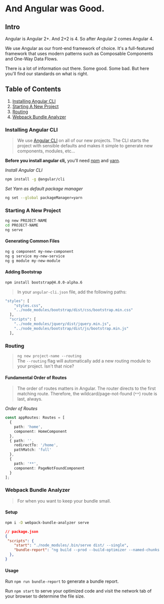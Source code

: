# And Angular was Good.

## Intro
Angular is Angular 2+. And 2+2 is 4. So after Angular 2 comes Angular 4.  
  
We use Angular as our front-end framework of choice. It's a full-featured framework that uses modern patterns such as Composable Components and One-Way Data Flows.  
  
There is a lot of information out there. Some good. Some bad. But here you'll find our standards on what is right. 

## Table of Contents
1. [Installing Angular CLI](#installing-angular-cli)
2. [Starting A New Project](#starting-a-new-project)  
3. [Routing](#routing)
4. [Webpack Bundle Analyzer](#webpack-bundle-analyzer)

### Installing Angular CLI
> We use [Angular CLI](https://cli.angular.io) on all of our new projects. The CLI starts the project with sensible defaults and makes it simple to generate new components, modules, etc...  
  

**Before you install angular cli,** you'll need [npm](https://docs.npmjs.com/getting-started/installing-node) and [yarn](https://yarnpkg.com/en/docs/install).  

_Install Angular CLI_
```bash
npm install -g @angular/cli
```

_Set Yarn as default package manager_
```bash
ng set --global packageManager=yarn  
```

### Starting A New Project

```bash 
ng new PROJECT-NAME
cd PROJECT-NAME
ng serve
```

#### Generating Common Files
```bash 
ng g component my-new-component
ng g service my-new-service
ng g module my-new-module
```

#### Adding Bootstrap
```bash
npm install bootstrap@4.0.0-alpha.6
```
> In your `angular-cli.json` file, add the following paths:

```bash
"styles": [
    "styles.css",
    "../node_modules/bootstrap/dist/css/bootstrap.min.css"
  ],
  "scripts": [
    "../node_modules/jquery/dist/jquery.min.js",
    "../node_modules/bootstrap/dist/js/bootstrap.min.js"
  ],
```

### Routing
> ```ng new project-name --routing```   
> The `--routing` flag will automatically add a new routing module to your project. Isn't that nice?

#### Fundamental Order of Routes
> The order of routes matters in Angular. The router directs to the first matching route. Therefore, the wildcard/page-not-found (`**`) route is last, always.

_Order of Routes_
```ts 
const appRoutes: Routes = [
  { 
    path: 'home', 
    component: HomeComponent 
  },
  { path: '',
    redirectTo: '/home',
    pathMatch: 'full'
  },
  { 
    path: '**', 
    component: PageNotFoundComponent 
  }
];
```

### Webpack Bundle Analyzer
> For when you want to keep your bundle small.


#### Setup
```bash
npm i -D webpack-bundle-analyzer serve
```

```json
// package.json
{
 "scripts": {
    "start": "./node_modules/.bin/serve dist/ --single",
    "bundle-report": "ng build --prod --build-optimizer --named-chunks --stats-json && ./node_modules/.bin/webpack-bundle-analyzer dist/stats.json"
  },
}
```

#### Usage
Run `npm run bundle-report` to generate a bundle report.

Run `npm start` to serve your optimized code and visit the network tab of your browser to determine the file size.